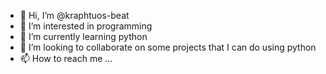 - 👋 Hi, I’m @kraphtuos-beat
- 👀 I’m interested in programming
- 🌱 I’m currently learning python
- 💞️ I’m looking to collaborate on some projects that I can do using python
- 📫 How to reach me ...

<!---
kraphtuos-beat/kraphtuos-beat is a ✨ special ✨ repository because its `README.md` (this file) appears on your GitHub profile.
You can click the Preview link to take a look at your changes.
--->
